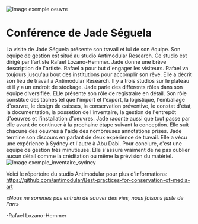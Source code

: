 ![Image exemple oeuvre](Medias/exemple_oeuvre.jpg)
# Conférence de Jade Séguela #
La visite de Jade Séguela présente son travail et lui de son équipe. Son équipe de gestion est situé au studio Antimodular Research. Ce studio est dirigé par l'artiste Rafael Lozano-Hemmer. Jade donne une brève description de l'artiste. Rafael a pour but d'engager les visiteurs. Rafael va toujours jusqu'au bout des institutions pour accomplir son rêve. Elle a décrit son lieu de travail à Antimodular Research. Il y a trois studios sur le plateau et il y a un endroit de stockage. Jade parle des différents rôles dans son équipe diversifiée. ELle présente son rôle de registraire en détail. Son rôle constitue des tâches tel que l'import et l'export, la logistique, l'emballage d'oeuvre, le design de caisses, la conservation préventive, le constat d'état, la documentation, la possetion de l'inventaire, la gestion de l'entrepôt d'oeuvres et l'installation d'oeuvres. Jade raconte aussi que tout passe par elle avant de continuer à la prochaine étape suivant la conception. Elle suit chacune des oeuvres à l'aide des nombreuses annotations prises. Jade termine son discours en parlant de deux expérience de travail. Elle a vécu une expérience à Sydney et l'autre à Abu Dabi. Pour conclure, c'est une équipe de gestion très minutieuse. Elle s'assure vraiment de ne pas oublier aucun détail comme la créditation ou même la prévision du matériel.
![Image exemple_inventaire_sydney](Medias/exemple_inventaire_sydney.jpg)

Voici le répertoire du studio Antimodular pour plus d'informations: https://github.com/antimodular/Best-practices-for-conservation-of-media-art

_«Nous ne sommes pas entrain de sauver des vies, nous faisons juste de l'art»_ 

-Rafael Lozano-Hemmer

